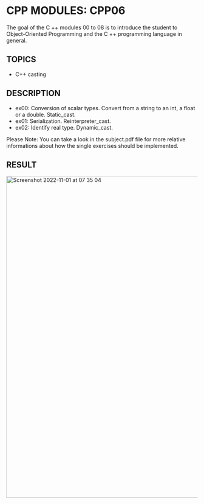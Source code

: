# CPP MODULES: CPP06
The goal of the C ++ modules 00 to 08 is to introduce the student to Object-Oriented Programming and the C ++ programming language in general.

## TOPICS
- C++ casting

## DESCRIPTION
- ex00: Conversion of scalar types. Convert from a string to an int, a float or a double. Static_cast.
- ex01: Serialization. Reinterpreter_cast.
- ex02: Identify real type. Dynamic_cast.

Please Note: You can take a look in the subject.pdf file for more relative informations about how the single exercises should be implemented.

## RESULT

<img width="846" alt="Screenshot 2022-11-01 at 07 35 04" src="https://user-images.githubusercontent.com/85942176/199173607-0a8fe621-cbc0-47cb-855f-3d7d8ee7247b.png">
